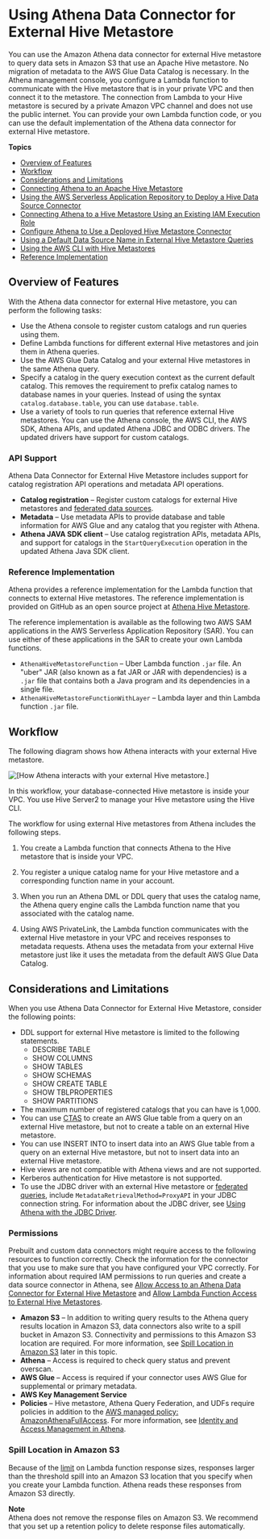 # Using Athena Data Connector for External Hive Metastore<a name="connect-to-data-source-hive"></a>

You can use the Amazon Athena data connector for external Hive metastore to query data sets in Amazon S3 that use an Apache Hive metastore\. No migration of metadata to the AWS Glue Data Catalog is necessary\. In the Athena management console, you configure a Lambda function to communicate with the Hive metastore that is in your private VPC and then connect it to the metastore\. The connection from Lambda to your Hive metastore is secured by a private Amazon VPC channel and does not use the public internet\. You can provide your own Lambda function code, or you can use the default implementation of the Athena data connector for external Hive metastore\.

**Topics**
+ [Overview of Features](#connect-to-a-data-source-hive-features)
+ [Workflow](#connect-to-data-source-hive-workflow)
+ [Considerations and Limitations](#connect-to-a-data-source-hive-considerations)
+ [Connecting Athena to an Apache Hive Metastore](connect-to-data-source-hive-connecting-athena-to-an-apache-hive-metastore.md)
+ [Using the AWS Serverless Application Repository to Deploy a Hive Data Source Connector](connect-data-source-sar-hive.md)
+ [Connecting Athena to a Hive Metastore Using an Existing IAM Execution Role](connect-data-source-hive-existing-iam-role.md)
+ [Configure Athena to Use a Deployed Hive Metastore Connector](connect-data-source-hive-existing-lambda.md)
+ [Using a Default Data Source Name in External Hive Metastore Queries](datastores-hive-default-catalog.md)
+ [Using the AWS CLI with Hive Metastores](datastores-hive-cli.md)
+ [Reference Implementation](datastores-hive-reference-implementation.md)

## Overview of Features<a name="connect-to-a-data-source-hive-features"></a>

With the Athena data connector for external Hive metastore, you can perform the following tasks:
+ Use the Athena console to register custom catalogs and run queries using them\.
+ Define Lambda functions for different external Hive metastores and join them in Athena queries\.
+ Use the AWS Glue Data Catalog and your external Hive metastores in the same Athena query\.
+ Specify a catalog in the query execution context as the current default catalog\. This removes the requirement to prefix catalog names to database names in your queries\. Instead of using the syntax `catalog.database.table`, you can use `database.table`\.
+ Use a variety of tools to run queries that reference external Hive metastores\. You can use the Athena console, the AWS CLI, the AWS SDK, Athena APIs, and updated Athena JDBC and ODBC drivers\. The updated drivers have support for custom catalogs\.

### API Support<a name="connect-to-a-data-source-hive-features-api"></a>

Athena Data Connector for External Hive Metastore includes support for catalog registration API operations and metadata API operations\.
+ **Catalog registration** – Register custom catalogs for external Hive metastores and [federated data sources](connect-to-a-data-source.md)\. 
+ **Metadata** – Use metadata APIs to provide database and table information for AWS Glue and any catalog that you register with Athena\.
+ **Athena JAVA SDK client** – Use catalog registration APIs, metadata APIs, and support for catalogs in the `StartQueryExecution` operation in the updated Athena Java SDK client\.

### Reference Implementation<a name="connect-to-a-data-source-hive-features-reference-implementation"></a>

Athena provides a reference implementation for the Lambda function that connects to external Hive metastores\. The reference implementation is provided on GitHub as an open source project at [Athena Hive Metastore](https://github.com/awslabs/aws-athena-hive-metastore)\.

The reference implementation is available as the following two AWS SAM applications in the AWS Serverless Application Repository \(SAR\)\. You can use either of these applications in the SAR to create your own Lambda functions\.
+ `AthenaHiveMetastoreFunction` – Uber Lambda function `.jar` file\. An "uber" JAR \(also known as a fat JAR or JAR with dependencies\) is a `.jar` file that contains both a Java program and its dependencies in a single file\. 
+ `AthenaHiveMetastoreFunctionWithLayer` – Lambda layer and thin Lambda function `.jar` file\.

## Workflow<a name="connect-to-data-source-hive-workflow"></a>

The following diagram shows how Athena interacts with your external Hive metastore\.

![\[How Athena interacts with your external Hive metastore.\]](http://docs.aws.amazon.com/athena/latest/ug/images/connect-to-data-source-hive-workflow.png)

In this workflow, your database\-connected Hive metastore is inside your VPC\. You use Hive Server2 to manage your Hive metastore using the Hive CLI\.

The workflow for using external Hive metastores from Athena includes the following steps\.

1. You create a Lambda function that connects Athena to the Hive metastore that is inside your VPC\.

1. You register a unique catalog name for your Hive metastore and a corresponding function name in your account\.

1. When you run an Athena DML or DDL query that uses the catalog name, the Athena query engine calls the Lambda function name that you associated with the catalog name\.

1. Using AWS PrivateLink, the Lambda function communicates with the external Hive metastore in your VPC and receives responses to metadata requests\. Athena uses the metadata from your external Hive metastore just like it uses the metadata from the default AWS Glue Data Catalog\.

## Considerations and Limitations<a name="connect-to-a-data-source-hive-considerations"></a>

When you use Athena Data Connector for External Hive Metastore, consider the following points:
+ DDL support for external Hive metastore is limited to the following statements\.
  + DESCRIBE TABLE
  + SHOW COLUMNS
  + SHOW TABLES
  + SHOW SCHEMAS
  + SHOW CREATE TABLE
  + SHOW TBLPROPERTIES
  + SHOW PARTITIONS
+ The maximum number of registered catalogs that you can have is 1,000\.
+ You can use [CTAS](ctas.md) to create an AWS Glue table from a query on an external Hive metastore, but not to create a table on an external Hive metastore\.
+ You can use INSERT INTO to insert data into an AWS Glue table from a query on an external Hive metastore, but not to insert data into an external Hive metastore\.
+ Hive views are not compatible with Athena views and are not supported\.
+ Kerberos authentication for Hive metastore is not supported\.
+ To use the JDBC driver with an external Hive metastore or [federated queries](connect-to-a-data-source.md), include `MetadataRetrievalMethod=ProxyAPI` in your JDBC connection string\. For information about the JDBC driver, see [Using Athena with the JDBC Driver](connect-with-jdbc.md)\.

### Permissions<a name="connect-to-a-data-source-hive-considerations-permissions"></a>

Prebuilt and custom data connectors might require access to the following resources to function correctly\. Check the information for the connector that you use to make sure that you have configured your VPC correctly\. For information about required IAM permissions to run queries and create a data source connector in Athena, see [Allow Access to an Athena Data Connector for External Hive Metastore](hive-metastore-iam-access.md) and [Allow Lambda Function Access to External Hive Metastores](hive-metastore-iam-access-lambda.md)\.
+ **Amazon S3** – In addition to writing query results to the Athena query results location in Amazon S3, data connectors also write to a spill bucket in Amazon S3\. Connectivity and permissions to this Amazon S3 location are required\. For more information, see [Spill Location in Amazon S3](#connect-to-data-source-hive-spill-location) later in this topic\.
+ **Athena** – Access is required to check query status and prevent overscan\.
+ **AWS Glue** – Access is required if your connector uses AWS Glue for supplemental or primary metadata\.
+ **AWS Key Management Service**
+ **Policies** – Hive metastore, Athena Query Federation, and UDFs require policies in addition to the [AWS managed policy: AmazonAthenaFullAccess](managed-policies.md#amazonathenafullaccess-managed-policy)\. For more information, see [Identity and Access Management in Athena](security-iam-athena.md)\.

### Spill Location in Amazon S3<a name="connect-to-data-source-hive-spill-location"></a>

Because of the [limit](https://docs.aws.amazon.com/lambda/latest/dg/limits.html) on Lambda function response sizes, responses larger than the threshold spill into an Amazon S3 location that you specify when you create your Lambda function\. Athena reads these responses from Amazon S3 directly\. 

**Note**  
Athena does not remove the response files on Amazon S3\. We recommend that you set up a retention policy to delete response files automatically\. 